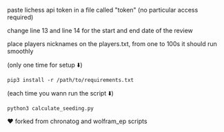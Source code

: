 paste lichess api token in a file called "token" (no particular access required)

change line 13 and line 14 for the start and end date of the review

place players nicknames on the players.txt, from one to 100s it should run smoothly

(only one time for setup ⬇️)
```
pip3 install -r /path/to/requirements.txt
```

(each time you wann run the script ⬇️)
```
python3 calculate_seeding.py
```

❤️ forked from chronatog and wolfram_ep scripts